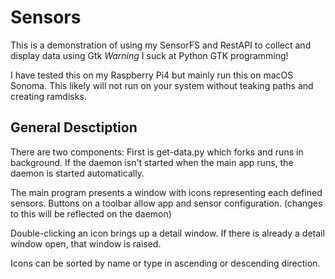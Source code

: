 # Sensors
This is a demonstration of using my SensorFS and RestAPI to collect and display data using Gtk 
*Warning* I suck at Python GTK programming! 

I have tested this on my Raspberry Pi4 but mainly run this on macOS Sonoma. This likely will not 
run on your system without teaking paths and creating ramdisks. 

## General Desctiption
There are two components: First is get-data.py which forks and runs in background. If the daemon isn't 
started when the main app runs, the daemon is started automatically.

The main program presents a window with icons representing each defined sensors. Buttons on a toolbar 
allow app and sensor configuration. (changes to this will be reflected on the daemon)

Double-clicking an icon brings up a detail window. If there is already a detail window open, that window is raised.

Icons can be sorted by name or type in ascending or descending direction. 
